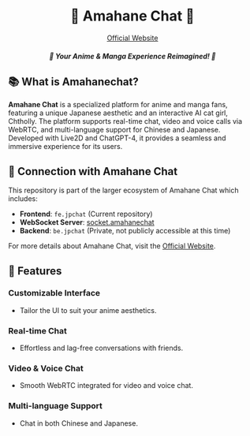 <!-- markdownlint-disable MD033 -->
<!-- markdownlint-disable MD041 -->

<p align="center">
    <h1 align="center">🌸 Amahane Chat 🌸</h1>
</p>

<p align="center">
  <a aria-label="official website" href="https://amahanechat.org/register" target="_blank">
    Official Website
  </a>
</p>

<p align="center">
    <h5 align="center">🌸 Your Anime & Manga Experience Reimagined! 🌸</h5>
</p>

<!-- Badges go here: Twitter, Discord, Downloads, etc -->

## 📚 What is Amahanechat?

**Amahane Chat** is a specialized platform for anime and manga fans, featuring a unique Japanese aesthetic and an interactive AI cat girl, Chtholly. The platform supports real-time chat, video and voice calls via WebRTC, and multi-language support for Chinese and Japanese. Developed with Live2D and ChatGPT-4, it provides a seamless and immersive experience for its users.

## 🌈 Connection with Amahane Chat

This repository is part of the larger ecosystem of Amahane Chat which includes:
- **Frontend**: `fe.jpchat` (Current repository)
- **WebSocket Server**: [socket.amahanechat](https://github.com/animedaisuki/socket.amahanechat) 
- **Backend**: `be.jpchat` (Private, not publicly accessible at this time)

For more details about Amahane Chat, visit the [Official Website](https://amahanechat.org/register).

## 🚀 Features

### Customizable Interface
- Tailor the UI to suit your anime aesthetics.

### Real-time Chat
- Effortless and lag-free conversations with friends.

### Video & Voice Chat
- Smooth WebRTC integrated for video and voice chat.

### Multi-language Support
- Chat in both Chinese and Japanese.
